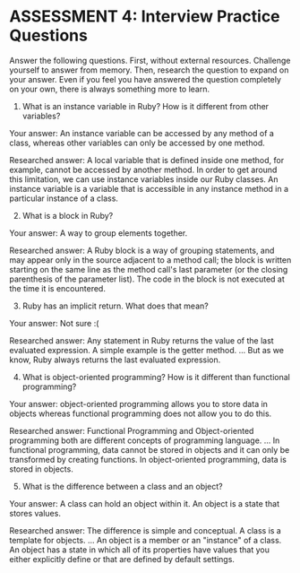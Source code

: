 # ASSESSMENT 4: Interview Practice Questions

Answer the following questions. First, without external resources. Challenge yourself to answer from memory. Then, research the question to expand on your answer. Even if you feel you have answered the question completely on your own, there is always something more to learn.  

1. What is an instance variable in Ruby? How is it different from other variables?

  Your answer: An instance variable can be accessed by any method of a class, whereas other variables can only be accessed by one method.

  Researched answer: A local variable that is defined inside one method, for example, cannot be accessed by another method. In order to get around this limitation, we can use instance variables inside our Ruby classes. An instance variable is a variable that is accessible in any instance method in a particular instance of a class.



2. What is a block in Ruby?

  Your answer: A way to group elements together.

  Researched answer: A Ruby block is a way of grouping statements, and may appear only in the source adjacent to a method call; the block is written starting on the same line as the method call's last parameter (or the closing parenthesis of the parameter list). The code in the block is not executed at the time it is encountered.



3. Ruby has an implicit return. What does that mean?

  Your answer: Not sure :(

  Researched answer: Any statement in Ruby returns the value of the last evaluated expression. A simple example is the getter method. ... But as we know, Ruby always returns the last evaluated expression.



4. What is object-oriented programming? How is it different than functional programming?

  Your answer: object-oriented programming allows you to store data in objects whereas functional programming does not allow you to do this.

  Researched answer: Functional Programming and Object-oriented programming both are different concepts of programming language. ... In functional programming, data cannot be stored in objects and it can only be transformed by creating functions. In object-oriented programming, data is stored in objects.



5. What is the difference between a class and an object?

  Your answer: A class can hold an object within it. An object is a state that stores values.

  Researched answer: The difference is simple and conceptual. A class is a template for objects. ... An object is a member or an "instance" of a class. An object has a state in which all of its properties have values that you either explicitly define or that are defined by default settings.

